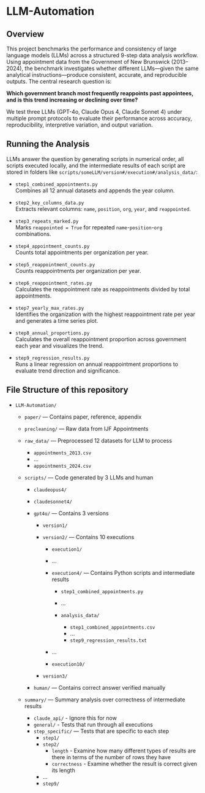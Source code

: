 # LLM-Automation

## Overview
This project benchmarks the performance and consistency of large language models (LLMs) across a structured 9-step data analysis workflow. Using appointment data from the Government of New Brunswick (2013–2024), the benchmark investigates whether different LLMs—given the same analytical instructions—produce consistent, accurate, and reproducible outputs. The central research question is:

**Which government branch most frequently reappoints past appointees, and is this trend increasing or declining over time?**

We test three LLMs (GPT-4o, Claude Opus 4, Claude Sonnet 4) under multiple prompt protocols to evaluate their performance across accuracy, reproducibility, interpretive variation, and output variation.


## Running the Analysis

LLMs answer the question by generating scripts in numerical order, all scripts executed locally, and the intermediate results of each script are stored in folders like `scripts/someLLM/version#/execution#/analysis_data/`:

- `step1_combined_appointments.py`  
  Combines all 12 annual datasets and appends the year column.

- `step2_key_columns_data.py`  
  Extracts relevant columns: `name`, `position`, `org`, `year`, and `reappointed`.

- `step3_repeats_marked.py`  
  Marks `reappointed = True` for repeated `name`-`position`-`org` combinations.

- `step4_appointment_counts.py`  
  Counts total appointments per organization per year.

- `step5_reappointment_counts.py`  
  Counts reappointments per organization per year.

- `step6_reappointment_rates.py`  
  Calculates the reappointment rate as reappointments divided by total appointments.

- `step7_yearly_max_rates.py`  
  Identifies the organization with the highest reappointment rate per year and generates a time series plot.

- `step8_annual_proportions.py`  
  Calculates the overall reappointment proportion across government each year and visualizes the trend.

- `step9_regression_results.py`  
  Runs a linear regression on annual reappointment proportions to evaluate trend direction and significance.



## File Structure of this repository

* `LLM-Automation/`

  * `paper/` — Contains paper, reference, appendix
  * `precleaning/` — Raw data from IJF Appointments
  * `raw_data/` — Preprocessed 12 datasets for LLM to process

    * `appointments_2013.csv`
    * ...
    * `appointments_2024.csv`
  * `scripts/` — Code generated by 3 LLMs and human

    * `claudeopus4/`
    * `claudesonnet4/`
    * `gpt4o/` — Contains 3 versions

      * `version1/`
      * `version2/` — Contains 10 executions

        * `execution1/`
        * ...
        * `execution4/` — Contains Python scripts and intermediate results

          * `step1_combined_appointments.py`
          * ...
          * `analysis_data/`

            * `step1_combined_appointments.csv`
            * ...
            * `step9_regression_results.txt`
        * ...
        * `execution10/`
      * `version3/`
    * `human/` — Contains correct answer verified manually
  * `summary/` — Summary analysis over correctness of intermediate results
    * `claude_api/` - Ignore this for now
    * `general/` - Tests that run through all executions
    * `step_specific/` — Tests that are specific to each step
      * `step1/`
      * `step2/` 
        * `length` - Examine how many different types of results are there in terms of the number of rows they have
        * `correctness` - Examine whether the result is correct given its length
      * ... 
      * `step9/` 